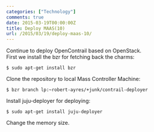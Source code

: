 ```yaml
---
categories: ["Technology"]
comments: true
date: 2015-03-19T00:00:00Z
title: Deploy MAAS(10)
url: /2015/03/19/deploy-maas-10/
---
```


Continue to deploy OpenContrail based on OpenStack.      
First we install the bzr for fetching back the charms:    

```
$ sudo apt-get install bzr

```
Clone the repository to local Mass Controller Machine:    

```
$ bzr branch lp:~robert-ayres/+junk/contrail-deployer

```
Install juju-deployer for deploying:    

```
$ sudo apt-get install juju-deployer

```

Change the memory size.    
